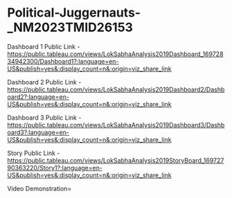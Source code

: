 # Political-Juggernauts-_NM2023TMID26153



Dashboard 1 Public Link - https://public.tableau.com/views/LokSabhaAnalysis2019Dashboard_16972834942300/Dashboard1?:language=en-US&publish=yes&:display_count=n&:origin=viz_share_link

Dashboard 2 Public Link - https://public.tableau.com/views/LokSabhaAnalysis2019Dashboard2/Dashboard2?:language=en-US&publish=yes&:display_count=n&:origin=viz_share_link

Dashboard 3 Public Link - https://public.tableau.com/views/LokSabhaAnalysis2019Dashboard3/Dashboard3?:language=en-US&publish=yes&:display_count=n&:origin=viz_share_link



Story Public Link - https://public.tableau.com/views/LokSabhaAnalysis2019StoryBoard_16972790363220/Story1?:language=en-US&publish=yes&:display_count=n&:origin=viz_share_link

Video Demonstration=

